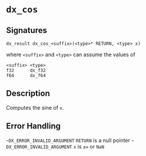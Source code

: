 # `dx_cos`

## Signatures

```
dx_result dx_cos_<suffix>(<type>* RETURN, <type> x)
```

where `<suffix>` and `<type>` can assume the values of

```
<suffix> <type>
f32      dx_f32
f64      dx_f64
```

## Description

Computes the sine of `x`.

## Error Handling
-`DX_ERROR_INVALID_ARGUMENT` `RETURN` is a null pointer
-`DX_ERROR_INVALID_ARGUMENT` `x` is `±∞` or `NaN`
